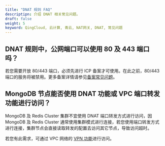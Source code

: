 ```yaml
---
title: "DNAT 规则 FAQ"
descriptipn: 介绍 DNAT 相关常见问题。
draft: false
weight: 5
keyword: QingCloud, 云计算, 青云, NAT网关, DNAT, 常见问题
---
```


## DNAT 规则中，公网端口可以使用 80 及 443 端口吗？

若您需要开放 80/443 端口，必须先进行 ICP 备案才可使用。在此之前，80/443 端口的服务将被禁用。更多备案详情请参见[备案常见问题](https://beian.qingcloud.com/icp)。

## MongoDB 节点能否使用 DNAT 功能或 VPC 端口转发功能进行访问？

MongoDB 及 Redis Cluster 集群不宜使用 DNAT 端口转发方式进行访问，因 MongoDB 及 Redis Cluster 通常使用集群模式进行连接，若您使用端口转发方式进行连接，集群节点会直接读取转发的配置去访问其它节点，导致访问超时。

若您有此需求，可通过 VPC 网络的 [VPN 功能](/network/vpc/manual/vpn/)进行访问。

